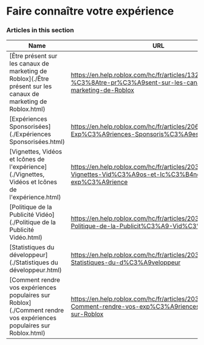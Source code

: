 # Faire connaître votre expérience  
### Articles in this section
Name|URL
-|-
[Être présent sur les canaux de marketing de Roblox](./Être présent sur les canaux de marketing de Roblox.html) |https://en.help.roblox.com/hc/fr/articles/13265567553812-%C3%8Atre-pr%C3%A9sent-sur-les-canaux-de-marketing-de-Roblox
[Expériences Sponsorisées](./Expériences Sponsorisées.html) |https://en.help.roblox.com/hc/fr/articles/206455923-Exp%C3%A9riences-Sponsoris%C3%A9es
[Vignettes, Vidéos et Icônes de l'expérience](./Vignettes, Vidéos et Icônes de l'expérience.html) |https://en.help.roblox.com/hc/fr/articles/203314060-Vignettes-Vid%C3%A9os-et-Ic%C3%B4nes-de-l-exp%C3%A9rience
[Politique de la Publicité Vidéo](./Politique de la Publicité Vidéo.html) |https://en.help.roblox.com/hc/fr/articles/203312520-Politique-de-la-Publicit%C3%A9-Vid%C3%A9o
[Statistiques du développeur](./Statistiques du développeur.html) |https://en.help.roblox.com/hc/fr/articles/203314110-Statistiques-du-d%C3%A9veloppeur
[Comment rendre vos expériences populaires sur Roblox](./Comment rendre vos expériences populaires sur Roblox.html) |https://en.help.roblox.com/hc/fr/articles/203313420-Comment-rendre-vos-exp%C3%A9riences-populaires-sur-Roblox